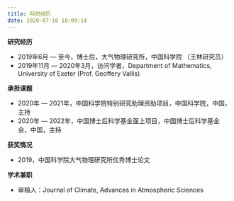 ```yaml
---
title: 科研经历
date: 2020-07-10 18:09:14
---
```


**研究经历**

- 2019年6月 — 至今，博士后，大气物理研究所，中国科学院 （王林研究员）
- 2019年11月 — 2020年3月，访问学者，Department of Mathematics, University of Exeter (Prof. Geoffery Vallis)

**承担课题**

- 2020年 — 2021年，中国科学院特别研究助理资助项目，中国科学院，中国，主持
- 2020年 — 2022年，中国博士后科学基金面上项目，中国博士后科学基金会，中国，主持

**获奖情况**

- 2019，中国科学院大气物理研究所优秀博士论文

**学术兼职**

- 审稿人：Journal of Climate, Advances in Atmospheric Sciences
